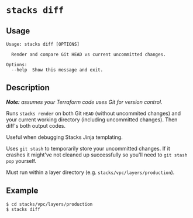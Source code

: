 # `stacks diff`

## Usage
```
Usage: stacks diff [OPTIONS]

  Render and compare Git HEAD vs current uncommitted changes.

Options:
  --help  Show this message and exit.
```

## Description

***Note:** assumes your Terraform code uses Git for version control.*

Runs `stacks render` on both Git `HEAD` (without uncommited changes) and your current working directory (including uncommitted changes).
Then diff's both output codes.

Useful when debugging Stacks Jinja templating.

Uses `git stash` to temporarily store your uncommitted changes.
If it crashes it might've not cleaned up successfully so you'll need to `git stash pop` yourself.

Must run within a layer directory (e.g. `stacks/vpc/layers/production`).

## Example

```shell
$ cd stacks/vpc/layers/production
$ stacks diff
```
